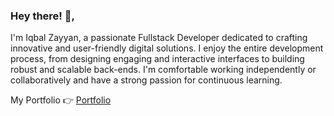 ### Hey there! 👋,

I'm Iqbal Zayyan, a passionate Fullstack Developer dedicated to crafting innovative and user-friendly digital solutions. I enjoy the entire development process, from designing engaging and interactive interfaces to building robust and scalable back-ends. I'm comfortable working independently or collaboratively and have a strong passion for continuous learning.

My Portfolio 👉 [Portfolio](https://www.miqbalzayyn.my.id/)
